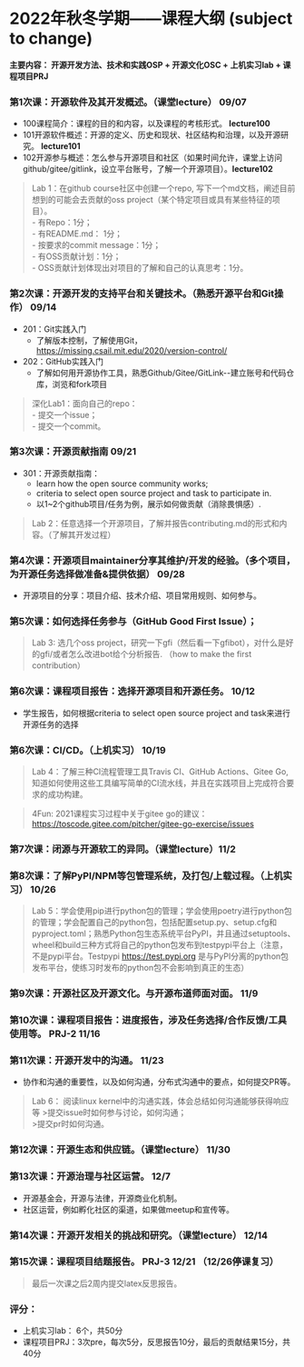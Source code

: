 # 2022年秋冬学期——课程大纲 (subject to change)

**主要内容： 开源开发方法、技术和实践OSP + 开源文化OSC + 上机实习lab  + 课程项目PRJ**

### 第1次课：开源软件及其开发概述。（课堂lecture）  09/07  
   * 100课程简介：课程的目的和内容，以及课程的考核形式。  **lecture100**    
   * 101开源软件概述：开源的定义、历史和现状、社区结构和治理，以及开源研究。 **lecture101**  
   * 102开源参与概述：怎么参与开源项目和社区（如果时间允许，课堂上访问github/gitee/gitlink，设立平台账号，了解一个开源项目）。**lecture102** 

   > Lab 1：在github course社区中创建一个repo, 写下一个md文档，阐述目前想到的可能会去贡献的oss project（某个特定项目或具有某些特征的项目）。   
        - 有Repo：1分；   
        -  有README.md： 1分；  
        - 按要求的commit message：1分；  
        - 有OSS贡献计划：1分；  
        - OSS贡献计划体现出对项目的了解和自己的认真思考：1分。  


### 第2次课：开源开发的支持平台和关键技术。（熟悉开源平台和Git操作）     09/14      
   * 201：Git实践入门  
        - 了解版本控制，了解使用Git，https://missing.csail.mit.edu/2020/version-control/   
   *  202：GitHub实践入门    
        - 了解如何用开源协作工具，熟悉Github/Gitee/GitLink--建立账号和代码仓库，浏览和fork项目

   > 深化Lab1：面向自己的repo：  
    - 提交一个issue；  
    - 提交一个commit。  


### 第3次课：开源贡献指南       09/21   
* 301：开源贡献指南：  
  - learn how the open source community works;    
  - criteria to select open source project and task to participate in.  
  - 以1~2个github项目/任务为例，展示如何做贡献（消除畏惧感）.

> Lab 2：任意选择一个开源项目，了解并报告contributing.md的形式和内容。（了解其开发过程） 


### 第4次课：开源项目maintainer分享其维护/开发的经验。（多个项目，为开源任务选择做准备&提供依据）  	 09/28     
  * 开源项目的分享：项目介绍、技术介绍、项目常用规则、如何参与。    


### 第5次课：如何选择任务参与（GitHub Good First Issue）；    
   > Lab 3: 选几个oss project，研究一下gfi（然后看一下gfibot），对什么是好的gfi/或者怎么改进bot给个分析报告. （how to make the first contribution）


### 第6次课：课程项目报告：选择开源项目和开源任务。      10/12    
* 学生报告，如何根据criteria to select open source project and task来进行开源任务的选择


### 第6次课：CI/CD。（上机实习）    10/19  
 > Lab 4：了解三种CI流程管理工具Travis CI、GitHub Actions、Gitee Go, 知道如何使用这些工具编写简单的CI流水线，并且在实践项目上完成符合要求的成功构建。   

   > 4Fun: 2021课程实习过程中关于gitee go的建议：https://toscode.gitee.com/pitcher/gitee-go-exercise/issues  


### 第7次课：闭源与开源软工的异同。（课堂lecture）11/2


### 第8次课：了解PyPI/NPM等包管理系统，及打包/上载过程。（上机实习） 10/26

   > Lab 5：学会使用pip进行python包的管理；学会使用poetry进行python包的管理；学会配置自己的python包，包括配置setup.py、setup.cfg和pyproject.toml；熟悉Python包生态系统平台PyPI，并且通过setuptools、wheel和build三种方式将自己的python包发布到testpypi平台上（注意，不是pypi平台。Testpypi https://test.pypi.org 是与PyPI分离的python包发布平台，使练习时发布的python包不会影响到真正的生态）	


### 第9次课：开源社区及开源文化。与开源布道师面对面。 11/9


### 第10次课：课程项目报告：进度报告，涉及任务选择/合作反馈/工具使用等。 PRJ-2  11/16


### 第11次课：开源开发中的沟通。    11/23    
   * 协作和沟通的重要性，以及如何沟通，分布式沟通中的要点，如何提交PR等。

> Lab 6： 阅读linux kernel中的沟通实践，体会总结如何沟通能够获得响应等
        >提交issue时如何参与讨论，如何沟通；     
        >提交pr时如何沟通。


### 第12次课：开源生态和供应链。（课堂lecture）		11/30


### 第13次课：开源治理与社区运营。	  12/7    
  * 开源基金会，开源与法律，开源商业化机制。
  * 社区运营，例如孵化社区的渠道，如果做meetup和宣传等。 


### 第14次课：开源开发相关的挑战和研究。（课堂lecture）	    12/14


### 第15次课：课程项目结题报告。 PRJ-3   12/21  （12/26停课复习）


> 最后一次课之后2周内提交latex反思报告。


### 评分：
*	上机实习lab： 6个，共50分
*	课程项目PRJ：3次pre，每次5分，反思报告10分，最后的贡献结果15分，共40分

